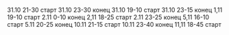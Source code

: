 31.10 21-30 старт
31.10 23-30 конец
31.10 19-10 старт
31.10 23-15 конец
1,11 19-10 старт
2.11 0-10 конец
2,11 18-25 старт
2.11 23-25 конец
5,11 16-10 старт
5.11 20-25 конец
10.11 21-15 старт
10.11 23-40 конец
11,11 18-45 старт